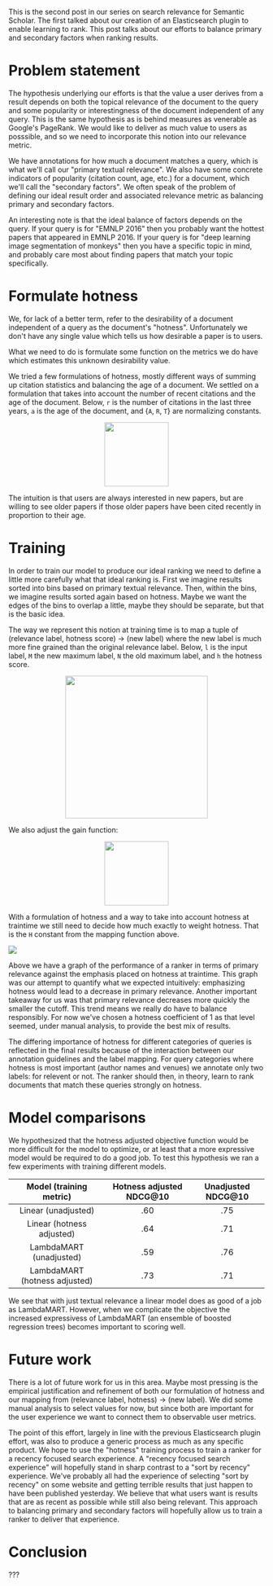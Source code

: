 
This is the second post in our series on search relevance for Semantic Scholar.
The first talked about our creation of 
an Elasticsearch plugin to enable learning to rank.
This post talks about our efforts 
to balance primary and secondary factors when ranking results.

# Problem statement

The hypothesis underlying our efforts
is that the value a user derives from a result depends 
on both the topical relevance of the document to the query
and some popularity or interestingness 
of the document independent of any query.
This is the same hypothesis as is behind 
measures as venerable as Google's PageRank.
We would like to deliver as much value to users as posssible,
and so we need to incorporate this notion into our relevance metric.

We have annotations for how much a document matches a query,
which is what we'll call our "primary textual relevance".
We also have some concrete indicators of popularity
(citation count, age, etc.)
for a document, which we'll call the "secondary factors".
We often speak of the problem of defining 
our ideal result order and associated relevance metric
as balancing primary and secondary factors.

An interesting note is that
the ideal balance of factors depends on the query.
If your query is for "EMNLP 2016"
then you probably want the hottest papers
that appeared in EMNLP 2016.
If your query is for "deep learning image segmentation of monkeys"
then you have a specific topic in mind,
and probably care most about finding papers that match your topic specifically.

# Formulate hotness

We, for lack of a better term, 
refer to the desirability of a document independent of a query
as the document's "hotness".
Unfortunately we don't have any single value 
which tells us how desirable a paper is to users.
<!-- Click metrics, how we can't use them? -->
What we need to do is formulate some function on the metrics we do have
which estimates this unknown desirability value.

We tried a few formulations of hotness,
mostly different ways of summing up citation statistics 
and balancing the age of a document.
We settled on
a formulation that takes into account
the number of recent citations
and the age of the document.
Below, `r` is the number of citations in the last three years,
`a` is the age of the document,
and {`A`, `R`, `T`} are normalizing constants.

<img src="/Users/dericka/Documents/blog-post/pseudolabeling/hotness.svg" style="display: block; margin: auto; width: 9em;"/>

The intuition is that users are always interested in new papers,
but are willing to see older papers
if those older papers have been cited recently in proportion to their age.

# Training

In order to train our model to produce our ideal ranking
we need to define a little more carefully what that ideal ranking is.
First we imagine results sorted into bins based on primary textual relevance.
Then, within the bins, we imagine results sorted again based on hotness.
Maybe we want the edges of the bins to overlap a little, 
maybe they should be separate,
but that is the basic idea.

The way we represent this notion at training time is to map 
a tuple of (relevance label, hotness score) -> (new label) 
where the new label is much more fine grained
than the original relevance label. 
Below, `l` is the input label, 
`M` the new maximum label, 
`N` the old maximum label, 
and `h` the hotness score.

<img src="/Users/dericka/Documents/blog-post/pseudolabeling/label-mapping.svg" style="display: block; margin: auto; width: 20em;"/>

We also adjust the gain function:

<img src="/Users/dericka/Documents/blog-post/pseudolabeling/gain.svg" style="display: block; margin: auto; width: 9em;"/>

With a formulation of hotness 
and a way to take into account hotness at traintime
we still need to decide how much exactly to weight hotness.
That is the `H` constant from the mapping function above.

<img src="/Users/dericka/Documents/blog-post/pseudolabeling/textual-relevance-vs-hotness.png"/>

Above we have a graph of the performance of a ranker 
in terms of primary relevance
against the emphasis placed on hotness at traintime.
This graph was our attempt to quantify what we expected intuitively:
emphasizing hotness would lead to a decrease in primary relevance.
Another important takeaway for us was
that primary relevance decreases more quickly the smaller the cutoff.
This trend means we really do have to balance responsibly.
For now we've chosen a hotness coefficient of 1
as that level seemed, under manual analysis, 
to provide the best mix of results.

The differing importance of hotness for different categories of queries 
is reflected in the final results because of the interaction 
between our annotation guidelines and the label mapping.
For query categories where hotness is most important
(author names and venues)
we annotate only two labels: for relevent or not.
The ranker should then, in theory,
learn to rank documents that match these queries strongly on hotness.

# Model comparisons

We hypothesized that the hotness adjusted objective function
would be more difficult for the model to optimize,
or at least that a more expressive model would be required to do a good job.
To test this hypothesis we ran a few experiments with training different models.

| Model (training metric)       | Hotness adjusted NDCG@10 | Unadjusted NDCG@10 |
|:-----------------------------:|:------------------------:|:------------------:|
| Linear (unadjusted)           | .60                      | .75                |
| Linear (hotness adjusted)     | .64                      | .71                |
| LambdaMART (unadjusted)       | .59                      | .76                |
| LambdaMART (hotness adjusted) | .73                      | .71                |


We see that with just textual relevance 
a linear model does as good of a job as LambdaMART.
However,
when we complicate the objective the increased expressivess of LambdaMART
(an ensemble of boosted regression trees)
becomes important to scoring well.

# Future work

There is a lot of future work for us in this area.
Maybe most pressing is the empirical justification and refinement of 
both our formulation of hotness
and our mapping from (relevance label, hotness) -> (new label).
We did some manual analysis to select values for now,
but since both are important for the user experience
we want to connect them to observable user metrics.

The point of this effort,
largely in line with the previous Elasticsearch plugin effort,
was also to produce a generic process
as much as any specific product.
We hope to use the "hotness" training process to train a ranker for a
recency focused search experience.
A "recency focused search experience" will hopefully 
stand in sharp contrast to a "sort by recency" experience.
We've probably all had the experience of selecting "sort by recency" 
on some website and getting terrible results 
that just happen to have been published yesterday.
We believe that what users want is 
results that are as recent as possible 
while still also being relevant.
This approach to balancing primary and secondary factors
will hopefully allow us to train a ranker to deliver that experience.

# Conclusion

???
